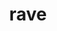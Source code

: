 ---
category: 4-letters
denotation: null
name: rave
reference_link: https://www.etymonline.com/word/rave
root_language: null
root_name: null
title: rave
type: free
word_sums:
- respelling: rave
  sum: 'Rave + '
---